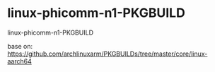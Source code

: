 # linux-phicomm-n1-PKGBUILD
linux-phicomm-n1-PKGBUILD

base on: https://github.com/archlinuxarm/PKGBUILDs/tree/master/core/linux-aarch64